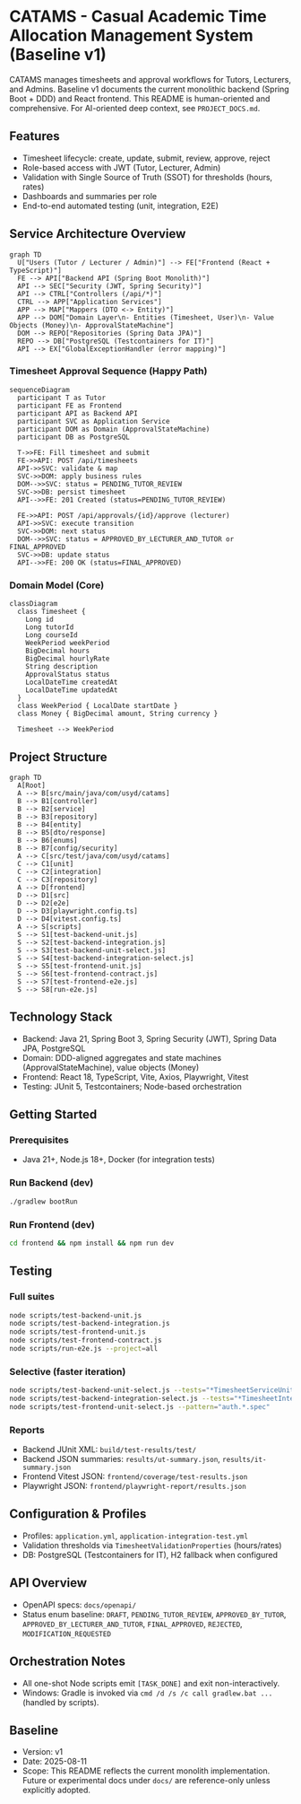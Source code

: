 # CATAMS - Casual Academic Time Allocation Management System (Baseline v1)

CATAMS manages timesheets and approval workflows for Tutors, Lecturers, and Admins. Baseline v1 documents the current monolithic backend (Spring Boot + DDD) and React frontend. This README is human-oriented and comprehensive. For AI-oriented deep context, see `PROJECT_DOCS.md`.

## Features

- Timesheet lifecycle: create, update, submit, review, approve, reject
- Role-based access with JWT (Tutor, Lecturer, Admin)
- Validation with Single Source of Truth (SSOT) for thresholds (hours, rates)
- Dashboards and summaries per role
- End-to-end automated testing (unit, integration, E2E)

## Service Architecture Overview

```mermaid
graph TD
  U["Users (Tutor / Lecturer / Admin)"] --> FE["Frontend (React + TypeScript)"]
  FE --> API["Backend API (Spring Boot Monolith)"]
  API --> SEC["Security (JWT, Spring Security)"]
  API --> CTRL["Controllers (/api/*)"]
  CTRL --> APP["Application Services"]
  APP --> MAP["Mappers (DTO <-> Entity)"]
  APP --> DOM["Domain Layer\n- Entities (Timesheet, User)\n- Value Objects (Money)\n- ApprovalStateMachine"]
  DOM --> REPO["Repositories (Spring Data JPA)"]
  REPO --> DB["PostgreSQL (Testcontainers for IT)"]
  API --> EX["GlobalExceptionHandler (error mapping)"]
```

### Timesheet Approval Sequence (Happy Path)

```mermaid
sequenceDiagram
  participant T as Tutor
  participant FE as Frontend
  participant API as Backend API
  participant SVC as Application Service
  participant DOM as Domain (ApprovalStateMachine)
  participant DB as PostgreSQL

  T->>FE: Fill timesheet and submit
  FE->>API: POST /api/timesheets
  API->>SVC: validate & map
  SVC->>DOM: apply business rules
  DOM-->>SVC: status = PENDING_TUTOR_REVIEW
  SVC->>DB: persist timesheet
  API-->>FE: 201 Created (status=PENDING_TUTOR_REVIEW)

  FE->>API: POST /api/approvals/{id}/approve (lecturer)
  API->>SVC: execute transition
  SVC->>DOM: next status
  DOM-->>SVC: status = APPROVED_BY_LECTURER_AND_TUTOR or FINAL_APPROVED
  SVC->>DB: update status
  API-->>FE: 200 OK (status=FINAL_APPROVED)
```

### Domain Model (Core)

```mermaid
classDiagram
  class Timesheet {
    Long id
    Long tutorId
    Long courseId
    WeekPeriod weekPeriod
    BigDecimal hours
    BigDecimal hourlyRate
    String description
    ApprovalStatus status
    LocalDateTime createdAt
    LocalDateTime updatedAt
  }
  class WeekPeriod { LocalDate startDate }
  class Money { BigDecimal amount, String currency }

  Timesheet --> WeekPeriod
```

## Project Structure

```mermaid
graph TD
  A[Root]
  A --> B[src/main/java/com/usyd/catams]
  B --> B1[controller]
  B --> B2[service]
  B --> B3[repository]
  B --> B4[entity]
  B --> B5[dto/response]
  B --> B6[enums]
  B --> B7[config/security]
  A --> C[src/test/java/com/usyd/catams]
  C --> C1[unit]
  C --> C2[integration]
  C --> C3[repository]
  A --> D[frontend]
  D --> D1[src]
  D --> D2[e2e]
  D --> D3[playwright.config.ts]
  D --> D4[vitest.config.ts]
  A --> S[scripts]
  S --> S1[test-backend-unit.js]
  S --> S2[test-backend-integration.js]
  S --> S3[test-backend-unit-select.js]
  S --> S4[test-backend-integration-select.js]
  S --> S5[test-frontend-unit.js]
  S --> S6[test-frontend-contract.js]
  S --> S7[test-frontend-e2e.js]
  S --> S8[run-e2e.js]
```

## Technology Stack

- Backend: Java 21, Spring Boot 3, Spring Security (JWT), Spring Data JPA, PostgreSQL
- Domain: DDD-aligned aggregates and state machines (ApprovalStateMachine), value objects (Money)
- Frontend: React 18, TypeScript, Vite, Axios, Playwright, Vitest
- Testing: JUnit 5, Testcontainers; Node-based orchestration

## Getting Started

### Prerequisites

- Java 21+, Node.js 18+, Docker (for integration tests)

### Run Backend (dev)

```bash
./gradlew bootRun
```

### Run Frontend (dev)

```bash
cd frontend && npm install && npm run dev
```

## Testing

### Full suites

```bash
node scripts/test-backend-unit.js
node scripts/test-backend-integration.js
node scripts/test-frontend-unit.js
node scripts/test-frontend-contract.js
node scripts/run-e2e.js --project=all
```

### Selective (faster iteration)

```bash
node scripts/test-backend-unit-select.js --tests="*TimesheetServiceUnitTest*"
node scripts/test-backend-integration-select.js --tests="*TimesheetIntegrationTest*"
node scripts/test-frontend-unit-select.js --pattern="auth.*.spec"
```

### Reports

- Backend JUnit XML: `build/test-results/test/`
- Backend JSON summaries: `results/ut-summary.json`, `results/it-summary.json`
- Frontend Vitest JSON: `frontend/coverage/test-results.json`
- Playwright JSON: `frontend/playwright-report/results.json`

## Configuration & Profiles

- Profiles: `application.yml`, `application-integration-test.yml`
- Validation thresholds via `TimesheetValidationProperties` (hours/rates)
- DB: PostgreSQL (Testcontainers for IT), H2 fallback when configured

## API Overview

- OpenAPI specs: `docs/openapi/`
- Status enum baseline: `DRAFT`, `PENDING_TUTOR_REVIEW`, `APPROVED_BY_TUTOR`, `APPROVED_BY_LECTURER_AND_TUTOR`, `FINAL_APPROVED`, `REJECTED`, `MODIFICATION_REQUESTED`

## Orchestration Notes

- All one-shot Node scripts emit `[TASK_DONE]` and exit non-interactively.
- Windows: Gradle is invoked via `cmd /d /s /c call gradlew.bat ...` (handled by scripts).

## Baseline

- Version: v1
- Date: 2025-08-11
- Scope: This README reflects the current monolith implementation. Future or experimental docs under `docs/` are reference-only unless explicitly adopted.